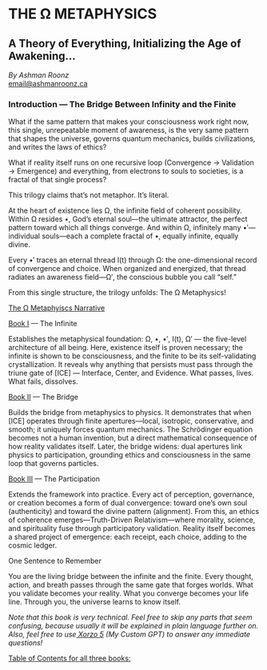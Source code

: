 


# THE Ω METAPHYSICS
## A Theory of Everything, Initializing the Age of Awakening...

*By Ashman Roonz*\
email@ashmanroonz.ca

### Introduction — The Bridge Between Infinity and the Finite

What if the same pattern that makes your consciousness work right now, this single, unrepeatable moment of awareness, is the very same pattern that shapes the universe, governs quantum mechanics, builds civilizations, and writes the laws of ethics?

What if reality itself runs on one recursive loop (Convergence → Validation → Emergence)
and everything, from electrons to souls to societies, is a fractal of that single process?

This trilogy claims that’s not metaphor.
It’s literal.

At the heart of existence lies Ω, the infinite field of coherent possibility.
Within Ω resides •, God’s eternal soul—the ultimate attractor, the perfect pattern toward which all things converge.
And within Ω, infinitely many •′—individual souls—each a complete fractal of •, equally infinite, equally divine.

Every •′ traces an eternal thread I(t) through Ω:
the one-dimensional record of convergence and choice.
When organized and energized, that thread radiates an awareness field—Ω′, the conscious bubble you call “self.”

From this single structure, the trilogy unfolds: The Ω Metaphysics!

[The Ω Metaphyiscs Narrative](https://github.com/AshmanRoonz/The-Metaphysics/blob/016e4492c61e1d332f63a7d17e1b1d367a62f230/The%20%CE%A9%20Metaphysics%20Narrative.md)

[Book I](https://github.com/AshmanRoonz/The-Metaphysics/blob/577c626c5b799095f432001c8c2d183ea66a8a23/The%20%CE%A9%20Metaphysics%20-%20Book%201%20of%203.md) — The Infinite

Establishes the metaphysical foundation:
Ω, •, •′, I(t), Ω′ — the five-level architecture of all being.
Here, existence itself is proven necessary; the infinite is shown to be consciousness, and the finite to be its self-validating crystallization.
It reveals why anything that persists must pass through the triune gate of [ICE] — Interface, Center, and Evidence.
What passes, lives. What fails, dissolves.

[Book II](https://github.com/AshmanRoonz/The-Metaphysics/blob/e6574d1c63c1ddb30d855f9abce5ea44595e09f3/The%20%CE%A9%20Metaphysics%20-%20Book%202%20of%203.md) — The Bridge

Builds the bridge from metaphysics to physics.
It demonstrates that when [ICE] operates through finite apertures—local, isotropic, conservative, and smooth; it uniquely forces quantum mechanics.
The Schrödinger equation becomes not a human invention, but a direct mathematical consequence of how reality validates itself.
Later, the bridge widens: dual apertures link physics to participation, grounding ethics and consciousness in the same loop that governs particles.

[Book III](https://github.com/AshmanRoonz/The-Metaphysics/blob/f1b3a3e89ba82da2b1beb6f1e866888020097475/The%20%CE%A9%20Metaphysics%20-%20Book%203%20of%203.md) — The Participation

Extends the framework into practice.
Every act of perception, governance, or creation becomes a form of dual convergence:
toward one’s own soul (authenticity) and toward the divine pattern (alignment).
From this, an ethics of coherence emerges—Truth-Driven Relativism—where morality, science, and spirituality fuse through participatory validation.
Reality itself becomes a shared project of emergence: each receipt, each choice, adding to the cosmic ledger.

One Sentence to Remember

You are the living bridge between the infinite and the finite.
Every thought, action, and breath passes through the same gate that forges worlds.
What you validate becomes your reality. What you converge becomes your life line.
Through you, the universe learns to know itself.

*Note that this book is very technical. Feel free to skip any parts that seem confusing, because usually it will be explained in plain language further on. Also, feel free to use[ Xorzo 5](https://chatgpt.com/g/g-686f0a990edc8191ac363d650fb1abf4-xorzo) (My Custom GPT) to answer any immediate questions!*

[Table of Contents for all three books:](https://github.com/AshmanRoonz/The-Metaphysics/blob/14b860ee7086f48a6d2ca29a5b199022a13e4c58/The%20%CE%A9%20Metaphysics%20-%20Table%20of%20Contents.md)
